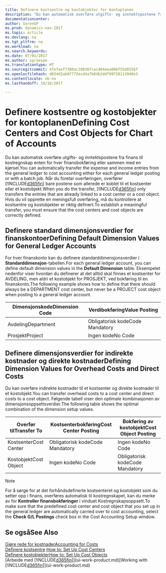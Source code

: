 ```yaml
---
title: Definere kostsentre og kostobjekter for kontoplanen
description: "Du kan automatisk overføre utgifts- og inntektspostene fra finans til kostregnskap enten for hver finansbokføring eller sammen med en kjørsel. Når du foretar overføringen, overfører systemet bare postene som allerede er koblet til et kostsenter eller et kostobjekt. Hvis du vil opprette en meningsfull overføring, må du kontrollere at kostsentre og kostobjekter er riktig definert."
documentationcenter: 
author: SorenGP
ms.prod: dynamics-nav-2017
ms.topic: article
ms.devlang: na
ms.tgt_pltfrm: na
ms.workload: na
ms.search.keywords: 
ms.date: 07/01/2017
ms.author: sgroespe
ms.translationtype: HT
ms.sourcegitcommit: 4fefaef7380ac10836fcac404eea006f55d8556f
ms.openlocfilehash: d034d2ab8f772ecd4a7b8db2ddf99720113948e3
ms.contentlocale: nb-no
ms.lasthandoff: 10/16/2017

---
```

# <a name="defining-cost-centers-and-cost-objects-for-chart-of-accounts"></a><span data-ttu-id="76615-105">Definere kostsentre og kostobjekter for kontoplanen</span><span class="sxs-lookup"><span data-stu-id="76615-105">Defining Cost Centers and Cost Objects for Chart of Accounts</span></span>
<span data-ttu-id="76615-106">Du kan automatisk overføre utgifts- og inntektspostene fra finans til kostregnskap enten for hver finansbokføring eller sammen med en kjørsel.</span><span class="sxs-lookup"><span data-stu-id="76615-106">You can automatically transfer the expense and income entries from the general ledger to cost accounting either for each general ledger posting or with a batch job.</span></span> <span data-ttu-id="76615-107">Når du foretar overføringen, overfører [!INCLUDE[d365fin](includes/d365fin_md.md)] bare postene som allerede er koblet til et kostsenter eller et kostobjekt.</span><span class="sxs-lookup"><span data-stu-id="76615-107">When you do the transfer, [!INCLUDE[d365fin](includes/d365fin_md.md)] only transfers the entries that are already linked to a cost center or a cost object.</span></span> <span data-ttu-id="76615-108">Hvis du vil opprette en meningsfull overføring, må du kontrollere at kostsentre og kostobjekter er riktig definert.</span><span class="sxs-lookup"><span data-stu-id="76615-108">To establish a meaningful transfer, you must ensure that the cost centers and cost objects are correctly defined.</span></span>  

## <a name="defining-default-dimension-values-for-general-ledger-accounts"></a><span data-ttu-id="76615-109">Definere standard dimensjonsverdier for finanskontoer</span><span class="sxs-lookup"><span data-stu-id="76615-109">Defining Default Dimension Values for General Ledger Accounts</span></span>  
<span data-ttu-id="76615-110">For hver finanskonto kan du definere standarddimensjonsverdier i **Standarddimensjon**-tabellen.</span><span class="sxs-lookup"><span data-stu-id="76615-110">For each general ledger account, you can define default dimension values in the **Default Dimension** table.</span></span> <span data-ttu-id="76615-111">Eksempelet nedenfor viser hvordan du definerer at det alltid skal finnes et kostsenter for AVDELING, men aldri et kostobjekt for PROSJEKT, ved bokføring til en finanskonto.</span><span class="sxs-lookup"><span data-stu-id="76615-111">The following example shows how to define that there should always be a DEPARTMENT cost center, but never be a PROJECT cost object when posting to a general ledger account.</span></span>  

|<span data-ttu-id="76615-112">**Dimensjonskode**</span><span class="sxs-lookup"><span data-stu-id="76615-112">**Dimension Code**</span></span>|<span data-ttu-id="76615-113">**Verdibokføring**</span><span class="sxs-lookup"><span data-stu-id="76615-113">**Value Posting**</span></span>|  
|------------------------------------------|-----------------------------------------|  
|<span data-ttu-id="76615-114">Avdeling</span><span class="sxs-lookup"><span data-stu-id="76615-114">Department</span></span>|<span data-ttu-id="76615-115">Obligatorisk kode</span><span class="sxs-lookup"><span data-stu-id="76615-115">Code Mandatory</span></span>|  
|<span data-ttu-id="76615-116">Prosjekt</span><span class="sxs-lookup"><span data-stu-id="76615-116">Project</span></span>|<span data-ttu-id="76615-117">Ingen kode</span><span class="sxs-lookup"><span data-stu-id="76615-117">No Code</span></span>|  

## <a name="defining-dimension-values-for-overhead-costs-and-direct-costs"></a><span data-ttu-id="76615-118">Definere dimensjonsverdier for indirekte kostnader og direkte kostnader</span><span class="sxs-lookup"><span data-stu-id="76615-118">Defining Dimension Values for Overhead Costs and Direct Costs</span></span>  
 <span data-ttu-id="76615-119">Du kan overføre indirekte kostnader til et kostsenter og direkte kostnader til et kostobjekt.</span><span class="sxs-lookup"><span data-stu-id="76615-119">You can transfer overhead costs to a cost center and direct costs to a cost object.</span></span> <span data-ttu-id="76615-120">Følgende tabell viser den optimale kombinasjonen av dimensjonsoppsettsverdier.</span><span class="sxs-lookup"><span data-stu-id="76615-120">The following table shows the optimal combination of the dimension setup values.</span></span>  

|<span data-ttu-id="76615-121">Overfør til</span><span class="sxs-lookup"><span data-stu-id="76615-121">Transfer To</span></span>|<span data-ttu-id="76615-122">Kostsenterbokføring</span><span class="sxs-lookup"><span data-stu-id="76615-122">Cost Center Posting</span></span>|<span data-ttu-id="76615-123">Bokføring av kostobjekt</span><span class="sxs-lookup"><span data-stu-id="76615-123">Cost Object Posting</span></span>|  
|-----------------|-------------------------|-------------------------|  
|<span data-ttu-id="76615-124">Kostsenter</span><span class="sxs-lookup"><span data-stu-id="76615-124">Cost Center</span></span>|<span data-ttu-id="76615-125">Obligatorisk kode</span><span class="sxs-lookup"><span data-stu-id="76615-125">Code Mandatory</span></span>|<span data-ttu-id="76615-126">Ingen kode</span><span class="sxs-lookup"><span data-stu-id="76615-126">No Code</span></span>|  
|<span data-ttu-id="76615-127">Kostobjekt</span><span class="sxs-lookup"><span data-stu-id="76615-127">Cost Object</span></span>|<span data-ttu-id="76615-128">Ingen kode</span><span class="sxs-lookup"><span data-stu-id="76615-128">No Code</span></span>|<span data-ttu-id="76615-129">Obligatorisk kode</span><span class="sxs-lookup"><span data-stu-id="76615-129">Code Mandatory</span></span>|  

> [!NOTE]  
>  <span data-ttu-id="76615-130">For å sørge for at det forhåndsdefinerte kostsenteret og kostobjekt som du setter opp i finans, overføres automatisk til kostregnskapet, kan du merke av for **Kontroller finansbokføringer** i vinduet Kostregnskapsoppsett.</span><span class="sxs-lookup"><span data-stu-id="76615-130">To make sure that the predefined cost center and cost object that you set up in the general ledger are automatically carried over to cost accounting, select the **Check G/L Postings** check box in the Cost Accounting Setup window.</span></span>  

## <a name="see-also"></a><span data-ttu-id="76615-131">Se også</span><span class="sxs-lookup"><span data-stu-id="76615-131">See Also</span></span>  
[<span data-ttu-id="76615-132">Gjøre rede for kostnader</span><span class="sxs-lookup"><span data-stu-id="76615-132">Accounting for Costs</span></span>](finance-manage-cost-accounting.md)  
<span data-ttu-id="76615-133">[Definere kostsentre](finance-how-to-set-up-cost-centers.md) </span><span class="sxs-lookup"><span data-stu-id="76615-133">[How to: Set Up Cost Centers](finance-how-to-set-up-cost-centers.md) </span></span>  
[<span data-ttu-id="76615-134">Definere kostobjekter</span><span class="sxs-lookup"><span data-stu-id="76615-134">How to: Set Up Cost Objects</span></span>](finance-how-to-set-up-cost-objects.md)  
<span data-ttu-id="76615-135">[Arbeide med [!INCLUDE[d365fin](includes/d365fin_md.md)]](ui-work-product.md)</span><span class="sxs-lookup"><span data-stu-id="76615-135">[Working with [!INCLUDE[d365fin](includes/d365fin_md.md)]](ui-work-product.md)</span></span>

